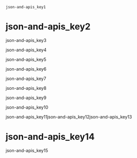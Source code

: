 ```ngMeta
json-and-apis_key1
```
# json-and-apis_key2
json-and-apis_key3

json-and-apis_key4


json-and-apis_key5

json-and-apis_key6

json-and-apis_key7

json-and-apis_key8

json-and-apis_key9

json-and-apis_key10

json-and-apis_key11json-and-apis_key12json-and-apis_key13

# json-and-apis_key14
json-and-apis_key15


